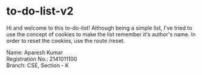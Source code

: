 # to-do-list-v2

Hi and welcome to this to-do-list!
Although being a simple list, I've tried to use the concept of cookies to make the list remember it's author's name. 
In order to reset the cookies, use the route /reset.

Name: Aparesh Kumar <br>
Registration No.: 2141011100 <br>
Branch: CSE, Section - K

